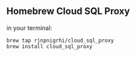 
## Homebrew Cloud SQL Proxy

in your terminal:
```
brew tap rjnpnigrhi/cloud_sql_proxy
brew install cloud_sql_proxy
```
